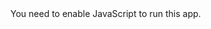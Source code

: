 <!doctype html><html lang="en"><head><meta charset="utf-8"/><meta name="viewport" content="width=device-width,initial-scale=1"/><meta name="theme-color" content="#000000"/><meta name="description" content="Web site created using create-react-app"/><title>React App</title><link href="/static/css/main.098bddd5.chunk.css" rel="stylesheet"></head><body><noscript>You need to enable JavaScript to run this app.</noscript><div id="root"></div><script>!function(e){function r(r){for(var n,p,f=r[0],i=r[1],l=r[2],c=0,s=[];c<f.length;c++)p=f[c],Object.prototype.hasOwnProperty.call(o,p)&&o[p]&&s.push(o[p][0]),o[p]=0;for(n in i)Object.prototype.hasOwnProperty.call(i,n)&&(e[n]=i[n]);for(a&&a(r);s.length;)s.shift()();return u.push.apply(u,l||[]),t()}function t(){for(var e,r=0;r<u.length;r++){for(var t=u[r],n=!0,f=1;f<t.length;f++){var i=t[f];0!==o[i]&&(n=!1)}n&&(u.splice(r--,1),e=p(p.s=t[0]))}return e}var n={},o={1:0},u=[];function p(r){if(n[r])return n[r].exports;var t=n[r]={i:r,l:!1,exports:{}};return e[r].call(t.exports,t,t.exports,p),t.l=!0,t.exports}p.m=e,p.c=n,p.d=function(e,r,t){p.o(e,r)||Object.defineProperty(e,r,{enumerable:!0,get:t})},p.r=function(e){"undefined"!=typeof Symbol&&Symbol.toStringTag&&Object.defineProperty(e,Symbol.toStringTag,{value:"Module"}),Object.defineProperty(e,"__esModule",{value:!0})},p.t=function(e,r){if(1&r&&(e=p(e)),8&r)return e;if(4&r&&"object"==typeof e&&e&&e.__esModule)return e;var t=Object.create(null);if(p.r(t),Object.defineProperty(t,"default",{enumerable:!0,value:e}),2&r&&"string"!=typeof e)for(var n in e)p.d(t,n,function(r){return e[r]}.bind(null,n));return t},p.n=function(e){var r=e&&e.__esModule?function(){return e.default}:function(){return e};return p.d(r,"a",r),r},p.o=function(e,r){return Object.prototype.hasOwnProperty.call(e,r)},p.p="/";var f=this["webpackJsonpfirst-own-web-app"]=this["webpackJsonpfirst-own-web-app"]||[],i=f.push.bind(f);f.push=r,f=f.slice();for(var l=0;l<f.length;l++)r(f[l]);var a=i;t()}([])</script><script src="/static/js/2.66039ee1.chunk.js"></script><script src="/static/js/main.28e7307e.chunk.js"></script></body></html>
